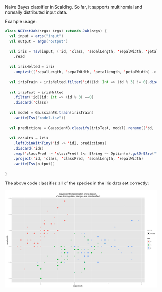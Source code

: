 Naive Bayes classifier in Scalding. So far, it supports multinomial and normally distributed input data.

Example usage:

```scala
class NBTestJob(args: Args) extends Job(args) {
  val input = args("input")
  val output = args("output")

  val iris = Tsv(input, ('id, 'class, 'sepalLength, 'sepalWidth, 'petalLength, 'petalWidth))
    .read

  val irisMelted = iris
    .unpivot(('sepalLength, 'sepalWidth, 'petalLength, 'petalWidth) -> ('feature, 'score))

  val irisTrain = irisMelted.filter('id){id: Int => (id % 3) != 0}.discard('id)

  val irisTest = irisMelted
    .filter('id){id: Int => (id % 3) ==0}
    .discard('class)

  val model = GaussianNB.train(irisTrain)
    .write(Tsv("model.tsv"))

  val predictions = GaussianNB.classify(irisTest, model).rename(('id, 'class) -> ('id2, 'classPred))

  val results = iris
    .leftJoinWithTiny('id -> 'id2, predictions)
    .discard('id2)
    .map('classPred -> 'classPred) {x: String => Option(x).getOrElse("")}
    .project('id, 'class, 'classPred, 'sepalLength, 'sepalWidth)
    .write(Tsv(output))

}
```

The above code classifies all of the species in the iris data set correctly:

![](results.png)